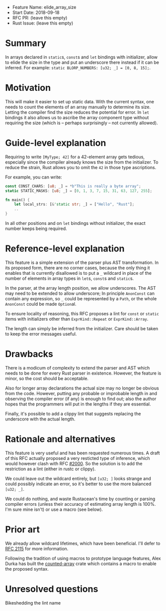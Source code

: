- Feature Name: elide_array_size
- Start Date: 2018-09-18
- RFC PR: (leave this empty)
- Rust Issue: (leave this empty)

# Summary
[summary]: #summary

In arrays declared in `static`s, `const`s and `let` bindings with initializer, 
allow to elide the size in the type and put an underscore there instead if it 
can be inferred. For example: `static BLORP_NUMBERS: [u32; _] = [0, 8, 15];`.

# Motivation
[motivation]: #motivation

This will make it easier to set up static data. With the current syntax, one 
needs to count the elements of an array manually to determine its size. Letting 
the compiler find the size reduces the potential for error. In `let` bindings 
it also allows us to ascribe the array component type without requiring the 
size (which is – perhaps surprisingly – not currently allowed).

# Guide-level explanation
[guide-level-explanation]: #guide-level-explanation

Requiring to write `[MyType; 42]` for a 42-element array gets tedious,
especially since the compiler already knows the size from the initializer. To
reduce the strain, Rust allows you to omit the `42` in those type ascriptions.

For example, you can write:

```rust
const CONST_CHARS: [u8; _] = *b"This is really a byte array";
static STATIC_MASKS: [u8; _] = [0, 1, 3, 7, 15, 31, 63, 127, 255];

fn main() {
    let local_strs: [&'static str; _] = ["Hello", "Rust"];
    ..
}
```

In all other positions and on `let` bindings without initializer, the exact
number keeps being required.

# Reference-level explanation
[reference-level-explanation]: #reference-level-explanation

This feature is a simple extension of the parser plus AST transformation. In
its proposed form, there are no corner cases, because the only thing it enables
that is currently disallowed is to put a `_` wildcard in place of the number of
elements in array types in `let`s, `const`s and `static`s.

In the parser, at the array length position, we allow underscores. The AST
may need to be extended to allow underscore; In principle `AnonConst` can
contain any expression, so `_` could be represented by a `Path`, or the whole
`AnonConst` could be made `Option`al.

To ensure locality of reasoning, this RFC proposes a lint for `const` or
`static` items with initializers other than `ExprKind::Repeat` or
`ExprKind::Array`.

The length can simply be inferred from the initializer. Care should be taken to 
keep the error messages useful.

# Drawbacks
[drawbacks]: #drawbacks

There is a modicum of complexity to extend the parser and AST which needs to be
done for every Rust parser in existence. However, the feature is minor, so the
cost should be acceptable.

Also for longer array declarations the actual size may no longer be obvious
from the code. However, putting any probable or improbable length in and
observing the compiler error (if any) is enough to find out; also the author
hopes that the programmers will put in the lengths if they are essential.

Finally, it's possible to add a clippy lint that suggests replacing the 
underscore with the actual length.

# Rationale and alternatives
[rationale-and-alternatives]: #rationale-and-alternatives

This feature is very useful and has been requested numerous times. A draft of
this RFC actually proposed a very resticted type of inference, which would
however clash with RFC [#2000](https://github.com/rust-lang/rfcs/pull/2000).
So the solution is to add the restriction as a lint (either in rustc or
clippy).

We could leave out the wildcard entirely, but `[u32; ]` looks strange and could
possibly indicate an error, so it's better to use the more balanced `[u32; _]`.

We could do nothing, and waste Rustacean's time by counting or parsing compiler
errors (unless their accuracy of estimating array length is 100%. I'm sure mine
isn't) or use a macro (see below).

# Prior art
[prior-art]: #prior-art

We already allow wildcard lifetimes, which have been beneficial. I'll defer to
[RFC 2115](https://rust-lang.github.io/rfcs/2115-argument-lifetimes.html) for
more information.

Following the tradition of using macros to prototype language features, Alex
Durka has built the [counted-array](https://crates.io/crates/counted-array)
crate which contains a macro to enable the proposed syntax.

# Unresolved questions
[unresolved-questions]: #unresolved-questions

Bikeshedding the lint name

